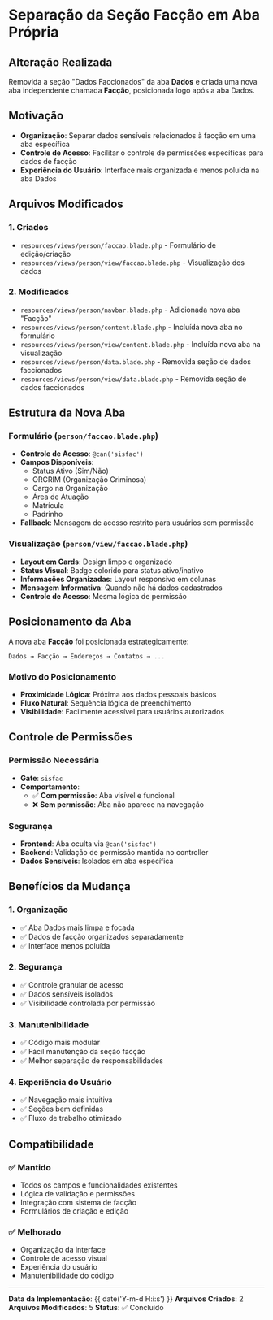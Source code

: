 # Separação da Seção Facção em Aba Própria

## Alteração Realizada
Removida a seção "Dados Faccionados" da aba **Dados** e criada uma nova aba independente chamada **Facção**, posicionada logo após a aba Dados.

## Motivação
- **Organização**: Separar dados sensíveis relacionados à facção em uma aba específica
- **Controle de Acesso**: Facilitar o controle de permissões específicas para dados de facção
- **Experiência do Usuário**: Interface mais organizada e menos poluída na aba Dados

## Arquivos Modificados

### 1. **Criados**
- `resources/views/person/faccao.blade.php` - Formulário de edição/criação
- `resources/views/person/view/faccao.blade.php` - Visualização dos dados

### 2. **Modificados**
- `resources/views/person/navbar.blade.php` - Adicionada nova aba "Facção"
- `resources/views/person/content.blade.php` - Incluída nova aba no formulário
- `resources/views/person/view/content.blade.php` - Incluída nova aba na visualização
- `resources/views/person/data.blade.php` - Removida seção de dados faccionados
- `resources/views/person/view/data.blade.php` - Removida seção de dados faccionados

## Estrutura da Nova Aba

### Formulário (`person/faccao.blade.php`)
- **Controle de Acesso**: `@can('sisfac')`
- **Campos Disponíveis**:
  - Status Ativo (Sim/Não)
  - ORCRIM (Organização Criminosa)
  - Cargo na Organização
  - Área de Atuação
  - Matrícula
  - Padrinho
- **Fallback**: Mensagem de acesso restrito para usuários sem permissão

### Visualização (`person/view/faccao.blade.php`)
- **Layout em Cards**: Design limpo e organizado
- **Status Visual**: Badge colorido para status ativo/inativo
- **Informações Organizadas**: Layout responsivo em colunas
- **Mensagem Informativa**: Quando não há dados cadastrados
- **Controle de Acesso**: Mesma lógica de permissão

## Posicionamento da Aba

A nova aba **Facção** foi posicionada estrategicamente:

```
Dados → Facção → Endereços → Contatos → ...
```

### Motivo do Posicionamento
- **Proximidade Lógica**: Próxima aos dados pessoais básicos
- **Fluxo Natural**: Sequência lógica de preenchimento
- **Visibilidade**: Facilmente acessível para usuários autorizados

## Controle de Permissões

### Permissão Necessária
- **Gate**: `sisfac`
- **Comportamento**: 
  - ✅ **Com permissão**: Aba visível e funcional
  - ❌ **Sem permissão**: Aba não aparece na navegação

### Segurança
- **Frontend**: Aba oculta via `@can('sisfac')`
- **Backend**: Validação de permissão mantida no controller
- **Dados Sensíveis**: Isolados em aba específica

## Benefícios da Mudança

### 1. **Organização**
- ✅ Aba Dados mais limpa e focada
- ✅ Dados de facção organizados separadamente
- ✅ Interface menos poluída

### 2. **Segurança**
- ✅ Controle granular de acesso
- ✅ Dados sensíveis isolados
- ✅ Visibilidade controlada por permissão

### 3. **Manutenibilidade**
- ✅ Código mais modular
- ✅ Fácil manutenção da seção facção
- ✅ Melhor separação de responsabilidades

### 4. **Experiência do Usuário**
- ✅ Navegação mais intuitiva
- ✅ Seções bem definidas
- ✅ Fluxo de trabalho otimizado

## Compatibilidade

### ✅ **Mantido**
- Todos os campos e funcionalidades existentes
- Lógica de validação e permissões
- Integração com sistema de facção
- Formulários de criação e edição

### ✅ **Melhorado**
- Organização da interface
- Controle de acesso visual
- Experiência do usuário
- Manutenibilidade do código

---

**Data da Implementação**: {{ date('Y-m-d H:i:s') }}
**Arquivos Criados**: 2
**Arquivos Modificados**: 5
**Status**: ✅ Concluído 